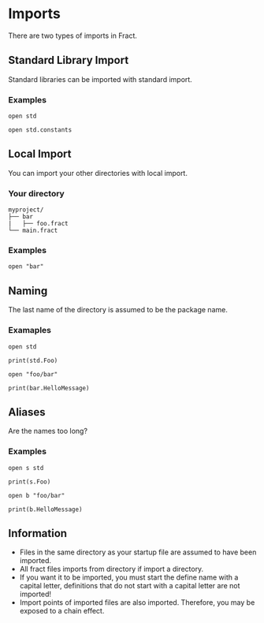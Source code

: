 # Imports

There are two types of imports in Fract.

## Standard Library Import
Standard libraries can be imported with standard import. <br>

### Examples
```
open std
```
```
open std.constants
```

## Local Import
You can import your other directories with local import. <br>

### Your directory
```
myproject/
├── bar
|   ├── foo.fract
└── main.fract
```
### Examples
```
open "bar"
```

## Naming
The last name of the directory is assumed to be the package name.

### Examaples
```
open std

print(std.Foo)
```
```
open "foo/bar"

print(bar.HelloMessage)
```

## Aliases
Are the names too long?

### Examples
```
open s std

print(s.Foo)
```
```
open b "foo/bar"

print(b.HelloMessage)
```

## Information
+ Files in the same directory as your startup file are assumed to have been imported.
+ All fract files imports from directory if import a directory.
+ If you want it to be imported, you must start the define name with a capital letter, definitions that do not start with a capital letter are not imported!
+ Import points of imported files are also imported. Therefore, you may be exposed to a chain effect.
